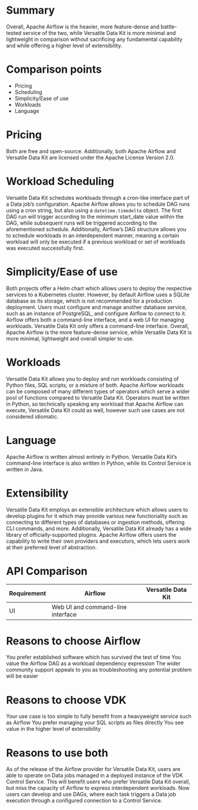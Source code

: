 # Summary

Overall, Apache Airflow is the heavier, more feature-dense and battle-tested service of the two, while Versatile Data Kit is more minimal and lightweight in comparison without sacrificing any fundamental capability and while offering a higher level of extensibility.

# Comparison points

* Pricing
* Scheduling
* Simplicity/Ease of use
* Workloads
* Language


# Pricing

Both are free and open-source. Additionally, both Apache Airflow and Versatile Data Kit are licensed under the Apache License Version 2.0.

# Workload Scheduling

Versatile Data Kit schedules workloads through a cron-like interface part of a Data job’s configuration.
Apache Airflow allows you to schedule DAG runs using a cron string, but also using a `datetime.timedelta` object. The first DAG run will trigger according to the minimum start_date value within the DAG, while subsequent runs will be triggered according to the aforementioned schedule.
Additionally, Airflow’s DAG structure allows you to schedule workloads in an interdependent manner, meaning a certain workload will only be executed if a previous workload or set of workloads was executed successfully first.

# Simplicity/Ease of use

Both projects offer a Helm chart which allows users to deploy the respective services to a Kubernetes cluster. However, by default Airflow uses a SQLite database as its storage, which is not recommended for a production deployment. Users must configure and manage another database service, such as an instance of PostgreSQL, and configure Airflow to connect to it.
Airflow offers both a command-line interface, and a web UI for managing workloads. Versatile Data Kit only offers a command-line interface.
Overall, Apache Airflow is the more feature-dense service, while Versatile Data Kit is more minimal, lightweight and overall simpler to use.

# Workloads

Versatile Data Kit allows you to deploy and run workloads consisting of Python files, SQL scripts, or a mixture of both.
Apache Airflow workloads can be composed of many different types of operators which serve a wider pool of functions compared to Versatile Data Kit.
Operators must be written in Python, so technically speaking any workload that Apache Airflow can execute, Versatile Data Kit could as well, however such use cases are not considered idiomatic.

# Language

Apache Airflow is written almost entirely in Python. Versatile Data Kit’s command-line interface is also written in Python, while its Control Service is written in Java.

# Extensibility

Versatile Data Kit employs an extensible architecture which allows users to develop plugins for it which may provide various new functionality such as connecting to different types of databases or ingestion methods, offering CLI commands, and more. Additionally, Versatile Data Kit already has a wide library of officially-supported plugins.
Apache Airflow offers users the capability to write their own providers and executors, which lets users work at their preferred level of abstraction.

# API Comparison

| Requirement            | Airflow                | Versatile Data Kit     |
|------------------------|------------------------|------------------------|
| UI                     | Web UI and command-line interface |


# Reasons to choose Airflow

You prefer established software which has survived the test of time
You value the Airflow DAG as a workload dependency expression
The wider community support appeals to you as troubleshooting any potential problem will be easier

# Reasons to choose VDK

Your use case is too simple to fully benefit from a heavyweight service such as Airflow
You prefer managing your SQL scripts as files directly
You see value in the higher level of extensibility

# Reasons to use both

As of the release of the Airflow provider for Versatile Data Kit, users are able to operate on Data jobs managed in a deployed instance of the VDK Control Service. This will benefit users who prefer Versatile Data Kit overall, but miss the capacity of Airflow to express interdependent workloads. Now users can develop and use DAGs, where each task triggers a Data job execution through a configured connection to a Control Service.
